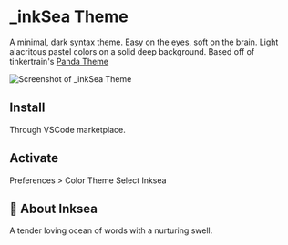 # _inkSea Theme
A minimal, dark syntax theme. Easy on the eyes, soft on the brain. Light alacritous pastel colors on a solid deep background. Based off of tinkertrain's [Panda Theme](https://github.com/tinkertrain/panda-syntax-vscode)

![Screenshot of _inkSea Theme](https://github.com/inksea/inksea-theme/images/inksea-theme-screenshot.png "Screenshot")

## Install
Through VSCode marketplace.

## Activate
Preferences > Color Theme
Select Inksea


## 🌊 About Inksea
A tender loving ocean of words with a nurturing swell.


